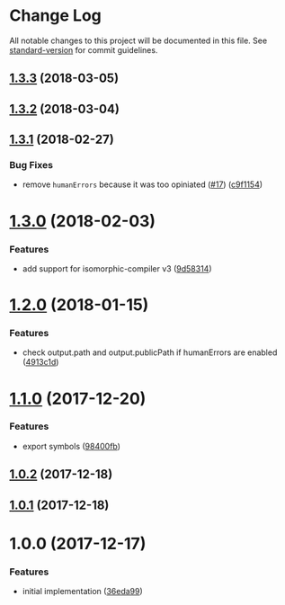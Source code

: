 # Change Log

All notable changes to this project will be documented in this file. See [standard-version](https://github.com/conventional-changelog/standard-version) for commit guidelines.

<a name="1.3.3"></a>
## [1.3.3](https://github.com/moxystudio/webpack-isomorphic-compiler-reporter/compare/v1.3.2...v1.3.3) (2018-03-05)



<a name="1.3.2"></a>
## [1.3.2](https://github.com/moxystudio/webpack-isomorphic-compiler-reporter/compare/v1.3.1...v1.3.2) (2018-03-04)



<a name="1.3.1"></a>
## [1.3.1](https://github.com/moxystudio/webpack-isomorphic-compiler-reporter/compare/v1.3.0...v1.3.1) (2018-02-27)


### Bug Fixes

* remove `humanErrors` because it was too opiniated ([#17](https://github.com/moxystudio/webpack-isomorphic-compiler-reporter/issues/17)) ([c9f1154](https://github.com/moxystudio/webpack-isomorphic-compiler-reporter/commit/c9f1154))



<a name="1.3.0"></a>
# [1.3.0](https://github.com/moxystudio/webpack-isomorphic-compiler-reporter/compare/v1.2.0...v1.3.0) (2018-02-03)


### Features

* add support for isomorphic-compiler v3 ([9d58314](https://github.com/moxystudio/webpack-isomorphic-compiler-reporter/commit/9d58314))



<a name="1.2.0"></a>
# [1.2.0](https://github.com/moxystudio/webpack-isomorphic-compiler-reporter/compare/v1.1.0...v1.2.0) (2018-01-15)


### Features

* check output.path and output.publicPath if humanErrors are enabled ([4913c1d](https://github.com/moxystudio/webpack-isomorphic-compiler-reporter/commit/4913c1d))



<a name="1.1.0"></a>
# [1.1.0](https://github.com/moxystudio/webpack-isomorphic-compiler-reporter/compare/v1.0.2...v1.1.0) (2017-12-20)


### Features

* export symbols ([98400fb](https://github.com/moxystudio/webpack-isomorphic-compiler-reporter/commit/98400fb))



<a name="1.0.2"></a>
## [1.0.2](https://github.com/moxystudio/webpack-isomorphic-compiler-reporter/compare/v1.0.1...v1.0.2) (2017-12-18)



<a name="1.0.1"></a>
## [1.0.1](https://github.com/moxystudio/webpack-isomorphic-compiler-reporter/compare/v1.0.0...v1.0.1) (2017-12-18)



<a name="1.0.0"></a>
# 1.0.0 (2017-12-17)


### Features

* initial implementation ([36eda99](https://github.com/moxystudio/webpack-isomorphic-compiler-reporter/commit/36eda99))
